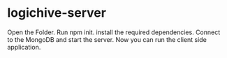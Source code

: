 # logichive-server
Open the Folder.
Run npm init.
install the required dependencies.
Connect to the MongoDB and start the server.
Now you can run the client side application.
